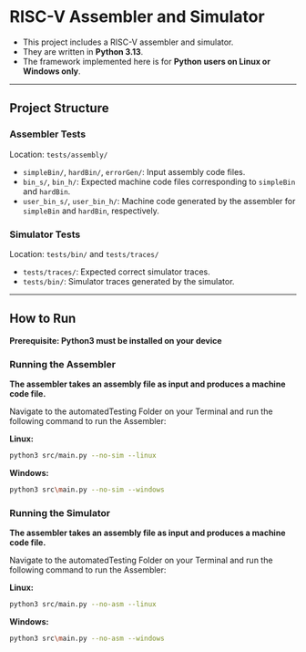 # RISC-V Assembler and Simulator

- This project includes a RISC-V assembler and simulator.
- They are written in **Python 3.13**.
- The framework implemented here is for **Python users on Linux or Windows only**.

---

## Project Structure

### Assembler Tests

Location: `tests/assembly/`

- `simpleBin/`, `hardBin/`, `errorGen/`: Input assembly code files.
- `bin_s/`, `bin_h/`: Expected machine code files corresponding to `simpleBin` and `hardBin`.
- `user_bin_s/`, `user_bin_h/`: Machine code generated by the assembler for `simpleBin` and `hardBin`, respectively.

### Simulator Tests

Location: `tests/bin/` and `tests/traces/`

- `tests/traces/`: Expected correct simulator traces.
- `tests/bin/`: Simulator traces generated by the simulator.

---

## How to Run

**Prerequisite: Python3 must be installed on your device**

### Running the Assembler

__The assembler takes an assembly file as input and produces a machine code file.__  

Navigate to the automatedTesting Folder on your Terminal and run the following command to run the Assembler:

**Linux:**
```bash
python3 src/main.py --no-sim --linux
```
**Windows:**
```bash
python3 src\main.py --no-sim --windows
```  

### Running the Simulator  

__The assembler takes an assembly file as input and produces a machine code file.__  

Navigate to the automatedTesting Folder on your Terminal and run the following command to run the Assembler:

**Linux:**
```bash
python3 src/main.py --no-asm --linux
```
**Windows:**
```bash
python3 src\main.py --no-asm --windows
```





